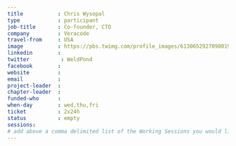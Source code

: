 ```yaml
---
title           : Chris Wysopal
type            : participant
job-title       : Co-founder, CTO
company         : Veracode
travel-from     : USA
image           : https://pbs.twimg.com/profile_images/613065292709801985/LapqXdxh.jpg
linkedin        :
twitter          : WeldPond
facebook        :
website         :
email           :
project-leader  :
chapter-leader  :
funded-who      :
when-day        : wed,thu,fri
ticket          : 2x24h
status          : empty
sessions:
# add above a comma delimited list of the Working Sessions you would like to attend (use the session's title)
---
```


<!-- put more details about participant here -->
